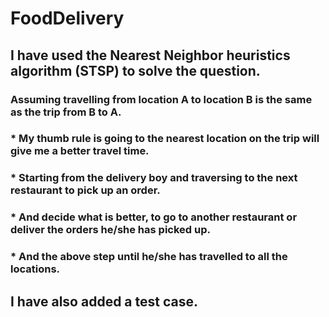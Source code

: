 # FoodDelivery

## I have used the Nearest Neighbor heuristics algorithm (STSP) to solve the question.
### Assuming travelling from location A to location B is the same as the trip from B to A. 
### * My thumb rule is going to the nearest location on the trip will give me a better travel time.
### * Starting from the delivery boy and traversing to the next restaurant to pick up an order.
### * And decide what is better, to go to another restaurant or deliver the orders he/she has picked up.
### * And the above step until he/she has travelled to all the locations.

## I have also added a test case.
